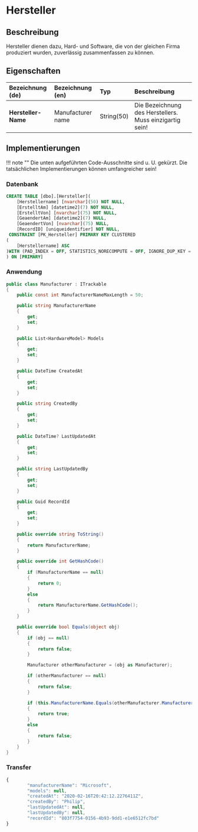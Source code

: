 # Hersteller

## Beschreibung

Hersteller dienen dazu, Hard- und Software, die von der gleichen Firma produziert wurden, zuverlässig zusammenfassen zu können.

## Eigenschaften

|  Bezeichnung (de) | Bezeichnung (en) | Typ  | Beschreibung  |
|  :------------    | :---------       | :----| :----         |
|  **Hersteller-Name** | Manufacturer name |  String(50) |  Die Bezeichnung des Herstellers. Muss einzigartig sein! |

## Implementierungen

!!! note ""
    Die unten aufgeführten Code-Ausschnitte sind u. U. gekürzt. Die tatsächlichen Implementierungen können umfangreicher sein!

### Datenbank

```sql
CREATE TABLE [dbo].[Hersteller](
	[Herstellername] [nvarchar](50) NOT NULL,
	[ErstelltAm] [datetime2](7) NOT NULL,
	[ErstelltVon] [nvarchar](75) NOT NULL,
	[GeaendertAm] [datetime2](7) NULL,
	[GeaendertVon] [nvarchar](75) NULL,
	[RecordID] [uniqueidentifier] NOT NULL,
 CONSTRAINT [PK_Hersteller] PRIMARY KEY CLUSTERED 
(
	[Herstellername] ASC
)WITH (PAD_INDEX = OFF, STATISTICS_NORECOMPUTE = OFF, IGNORE_DUP_KEY = OFF, ALLOW_ROW_LOCKS = ON, ALLOW_PAGE_LOCKS = ON) ON [PRIMARY]
) ON [PRIMARY]
```

### Anwendung

```csharp
public class Manufacturer : ITrackable
{
	public const int ManufacturerNameMaxLength = 50;

	public string ManufacturerName
	{
		get;
		set;
	}

	public List<HardwareModel> Models
	{
		get;
		set;
	}

	public DateTime CreatedAt
	{
		get;
		set;
	}

	public string CreatedBy
	{
		get;
		set;
	}

	public DateTime? LastUpdatedAt
	{
		get;
		set;
	}

	public string LastUpdatedBy
	{
		get;
		set;
	}

	public Guid RecordId
	{
		get;
		set;
	}

	public override string ToString()
	{
		return ManufacturerName;
	}

	public override int GetHashCode()
	{
		if (ManufacturerName == null)
		{
			return 0;
		}
		else
		{
			return ManufacturerName.GetHashCode();
		}
	}

	public override bool Equals(object obj)
	{
		if (obj == null)
		{
			return false;
		}

		Manufacturer otherManufacturer = (obj as Manufacturer);

		if (otherManufacturer == null)
		{
			return false;
		}

		if (this.ManufacturerName.Equals(otherManufacturer.ManufacturerName))
		{
			return true;
		}
		else
		{
			return false;
		}
	}
}
```

### Transfer

```js
{
        "manufacturerName": "Microsoft",
        "models": null,
        "createdAt": "2020-02-16T20:42:12.2276411Z",
        "createdBy": "Philip",
        "lastUpdatedAt": null,
        "lastUpdatedBy": null,
        "recordId": "803f7754-0156-4b93-9dd1-e1e6512fc7bd"
}
```
